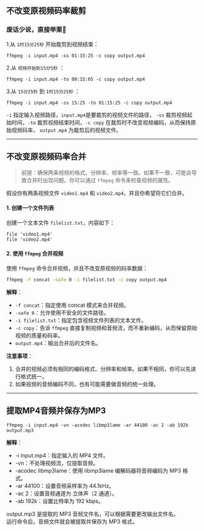 ## 不改变原视频码率裁剪
### 废话少说，直接举栗🌰
1.从 `1时15分25秒` 开始裁剪到视频结束： 
```shell
ffmpeg -i input.mp4 -ss 01:15:25 -c copy output.mp4
``` 

2.从 `视频开始到15分5秒` ：
```shell
ffmpeg -i input.mp4 -to 00:15:05 -c copy output.mp4
```  

3.从 `15分25秒` 到  `1时15分25秒` ：
```shell
ffmpeg -i input.mp4 -ss 15:25 -to 01:15:25 -c copy output.mp4
``` 
  
`-i` 指定输入视频路径，`input.mp4`是要裁剪的视频文件的路径， `-ss` 裁剪视频起始时间，`-to` 裁剪视频结束时间，`-c copy` 在裁剪时不改变视频编码，从而保持原始视频码率， `output.mp4` 为裁剪后的视频文件。

---

## 不改变原视频码率合并

> 前提：确保两条视频的格式、分辨率、帧率等一致。如果不一致，可能会导致合并时出现问题。你可以通过 `ffmpeg` 命令来检查视频的属性。

假设你有两条视频文件 `video1.mp4` 和 `video2.mp4`，并且你希望将它们合并。

#### 1. 创建一个文件列表
创建一个文本文件 `filelist.txt`，内容如下：

```shell
file 'video1.mp4'
file 'video2.mp4'
```

#### 2. 使用 `ffmpeg` 合并视频
使用 `ffmpeg` 命令合并视频，并且不改变原视频的码率数据：

```bash
ffmpeg -f concat -safe 0 -i filelist.txt -c copy output.mp4
```

**解释**：
- `-f concat`：指定使用 concat 模式来合并视频。
- `-safe 0`：允许使用不安全的文件路径。
- `-i filelist.txt`：指定包含视频文件列表的文本文件。
- `-c copy`：告诉 `ffmpeg` 直接复制视频和音频流，而不重新编码，从而保留原始视频的质量和码率。
- `output.mp4`：输出合并后的文件名。

**注意事项**：
1. 合并的视频必须有相同的编码格式、分辨率和帧率。如果不相同，你可以先进行格式统一。
2. 如果视频的音频编码不同，也有可能需要做音频的统一处理。

---

## 提取MP4音频并保存为MP3

```shell
ffmpeg -i input.mp4 -vn -acodec libmp3lame -ar 44100 -ac 2 -ab 192k output.mp3
```

**解释**：
- -i input.mp4：指定输入的 MP4 文件。
- -vn：不处理视频流，仅提取音频。
- -acodec libmp3lame：使用 libmp3lame 编解码器将音频编码为 MP3 格式。
- -ar 44100：设置音频采样率为 44.1kHz。
- -ac 2：设置音频通道为 立体声（2 通道）。
- -ab 192k：设置比特率为 192 kbps。
  
output.mp3 是提取的 MP3 音频文件名，可以根据需要更改输出文件名。  
运行命令后，音频文件就会被提取并保存为 MP3 格式。


